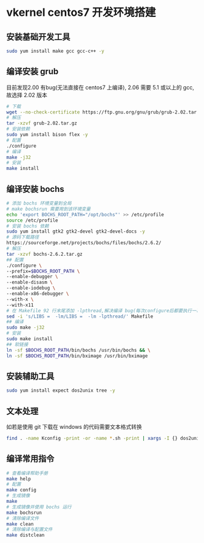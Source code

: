 # vkernel centos7 开发环境搭建
## 安装基础开发工具
```bash
sudo yum install make gcc gcc-c++ -y
```
## 编译安装 grub
目前发现2.00 有bug(无法直接在 centos7 上编译), 2.06 需要 5.1 或以上的 gcc,故选择 2.02 版本
```bash
# 下载
wget --no-check-certificate https://ftp.gnu.org/gnu/grub/grub-2.02.tar.gz
# 解压
tar -xzvf grub-2.02.tar.gz
# 安装依赖
sudo yum install bison flex -y
# 配置
./configure
# 编译
make -j32
# 安装
make install
```
## 编译安装 bochs
```bash
# 添加 bochs 环境变量到全局
# make bochsrun 需要用到该环境变量
echo 'export BOCHS_ROOT_PATH="/opt/bochs"' >> /etc/profile
source /etc/profile
# 安装 bochs 依赖
sudo yum install gtk2 gtk2-devel gtk2-devel-docs -y
# 源码下载路径
https://sourceforge.net/projects/bochs/files/bochs/2.6.2/
# 解压
tar -xzvf bochs-2.6.2.tar.gz
## 配置
./configure \
--prefix=$BOCHS_ROOT_PATH \
--enable-debugger \
--enable-disasm \
--enable-iodebug \
--enable-x86-debugger \
--with-x \
--with-x11 
# 在 Makefile 92 行末尾添加 -lpthread,解决编译 bug(每次configure后都要执行一次)
sed -i 's/LIBS =  -lm/LIBS =  -lm -lpthread/' Makefile
## 编译
sudo make -j32
# 安装 
sudo make install
## 软链接
ln -sf $BOCHS_ROOT_PATH/bin/bochs /usr/bin/bochs && \
ln -sf $BOCHS_ROOT_PATH/bin/bximage /usr/bin/bximage
```
## 安装辅助工具
```bash
sudo yum install expect dos2unix tree -y
```
## 文本处理
如若是使用 git 下载在 windows 的代码需要文本格式转换
```bash
find . -name Kconfig -print -or -name *.sh -print | xargs -I {} dos2unix {}
```
## 编译常用指令
```bash
# 查看编译帮助手册
make help
# 配置
make config
# 生成镜像
make
# 生成镜像并使用 bochs 运行
make bochsrun
# 清除编译文件
make clean
# 清除编译与配置文件
make distclean
```